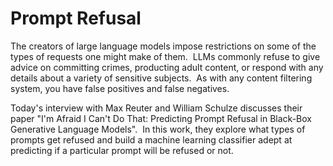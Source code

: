 # Prompt Refusal

The creators of large language models impose restrictions on some of the types of requests one might make of them.  LLMs commonly refuse to give advice on 
committing crimes, producting adult content, or respond with any details about a variety of sensitive subjects.  As with any content filtering system, you 
have false positives and false negatives.

Today's interview with Max Reuter and William Schulze discusses their paper "I'm Afraid I Can't Do That: Predicting Prompt Refusal in Black-Box Generative 
Language Models".  In this work, they explore what types of prompts get refused and build a machine learning classifier adept at predicting if a 
particular prompt will be refused or not.

